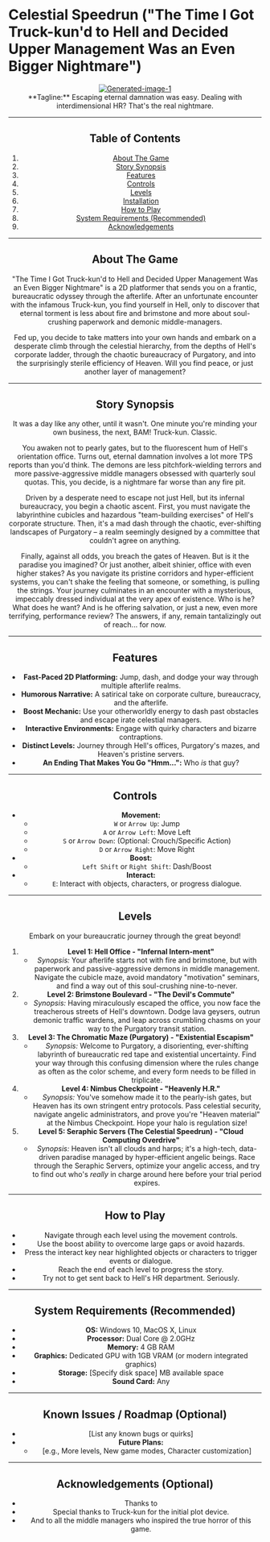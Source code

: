 # Celestial Speedrun ("The Time I Got Truck-kun'd to Hell and Decided Upper Management Was an Even Bigger Nightmare")
<div align="center">
<a href="https://ibb.co/yFXqp8X1"><img src="https://i.ibb.co/60mF84mx/Generated-image-1.png" alt="Generated-image-1" border="0"></a>

<br>
**Tagline:** Escaping eternal damnation was easy. Dealing with interdimensional HR? That's the real nightmare.

---

## Table of Contents
1.  [About The Game](#about-the-game)
2.  [Story Synopsis](#story-synopsis)
3.  [Features](#features)
4.  [Controls](#controls)
5.  [Levels](#levels)
6.  [Installation](#installation)
7.  [How to Play](#how-to-play)
8.  [System Requirements (Recommended)](#system-requirements-recommended)
9. [Acknowledgements](#acknowledgements) 
---

## About The Game

"The Time I Got Truck-kun'd to Hell and Decided Upper Management Was an Even Bigger Nightmare" is a 2D platformer that sends you on a frantic, bureaucratic odyssey through the afterlife. After an unfortunate encounter with the infamous Truck-kun, you find yourself in Hell, only to discover that eternal torment is less about fire and brimstone and more about soul-crushing paperwork and demonic middle-managers.

Fed up, you decide to take matters into your own hands and embark on a desperate climb through the celestial hierarchy, from the depths of Hell's corporate ladder, through the chaotic bureaucracy of Purgatory, and into the surprisingly sterile efficiency of Heaven. Will you find peace, or just another layer of management?

---

## Story Synopsis

It was a day like any other, until it wasn't. One minute you're minding your own business, the next, BAM! Truck-kun. Classic.

You awaken not to pearly gates, but to the fluorescent hum of Hell's orientation office. Turns out, eternal damnation involves a lot more TPS reports than you'd think. The demons are less pitchfork-wielding terrors and more passive-aggressive middle managers obsessed with quarterly soul quotas. This, you decide, is a nightmare far worse than any fire pit.

Driven by a desperate need to escape not just Hell, but its infernal bureaucracy, you begin a chaotic ascent. First, you must navigate the labyrinthine cubicles and hazardous "team-building exercises" of Hell's corporate structure. Then, it's a mad dash through the chaotic, ever-shifting landscapes of Purgatory – a realm seemingly designed by a committee that couldn't agree on anything.

Finally, against all odds, you breach the gates of Heaven. But is it the paradise you imagined? Or just another, albeit shinier, office with even higher stakes? As you navigate its pristine corridors and hyper-efficient systems, you can't shake the feeling that someone, or something, is pulling the strings. Your journey culminates in an encounter with a mysterious, impeccably dressed individual at the very apex of existence. Who is he? What does he want? And is he offering salvation, or just a new, even more terrifying, performance review? The answers, if any, remain tantalizingly out of reach... for now.

---

## Features

*   **Fast-Paced 2D Platforming:** Jump, dash, and dodge your way through multiple afterlife realms.
*   **Humorous Narrative:** A satirical take on corporate culture, bureaucracy, and the afterlife.
*   **Boost Mechanic:** Use your otherworldly energy to dash past obstacles and escape irate celestial managers.
*   **Interactive Environments:** Engage with quirky characters and bizarre contraptions.
*   **Distinct Levels:** Journey through Hell's offices, Purgatory's mazes, and Heaven's pristine servers.
*   **An Ending That Makes You Go "Hmm...":** Who *is* that guy?

---

## Controls

*   **Movement:**
    *   `W` or `Arrow Up`: Jump
    *   `A` or `Arrow Left`: Move Left
    *   `S` or `Arrow Down`: (Optional: Crouch/Specific Action)
    *   `D` or `Arrow Right`: Move Right
*   **Boost:**
    *   `Left Shift` or `Right Shift`: Dash/Boost
*   **Interact:**
    *   `E`: Interact with objects, characters, or progress dialogue.

---

## Levels

Embark on your bureaucratic journey through the great beyond!

1.  **Level 1: Hell Office - "Infernal Intern-ment"**
    *   *Synopsis:* Your afterlife starts not with fire and brimstone, but with paperwork and passive-aggressive demons in middle management. Navigate the cubicle maze, avoid mandatory "motivation" seminars, and find a way out of this soul-crushing nine-to-never.
2.  **Level 2: Brimstone Boulevard - "The Devil's Commute"**
    *   *Synopsis:* Having miraculously escaped the office, you now face the treacherous streets of Hell's downtown. Dodge lava geysers, outrun demonic traffic wardens, and leap across crumbling chasms on your way to the Purgatory transit station.
3.  **Level 3: The Chromatic Maze (Purgatory) - "Existential Escapism"**
    *   *Synopsis:* Welcome to Purgatory, a disorienting, ever-shifting labyrinth of bureaucratic red tape and existential uncertainty. Find your way through this confusing dimension where the rules change as often as the color scheme, and every form needs to be filled in triplicate.
4.  **Level 4: Nimbus Checkpoint - "Heavenly H.R."**
    *   *Synopsis:* You've somehow made it to the pearly-ish gates, but Heaven has its own stringent entry protocols. Pass celestial security, navigate angelic administrators, and prove you're "Heaven material" at the Nimbus Checkpoint. Hope your halo is regulation size!
5.  **Level 5: Seraphic Servers (The Celestial Speedrun) - "Cloud Computing Overdrive"**
    *   *Synopsis:* Heaven isn't all clouds and harps; it's a high-tech, data-driven paradise managed by hyper-efficient angelic beings. Race through the Seraphic Servers, optimize your angelic access, and try to find out who's *really* in charge around here before your trial period expires.

---

## How to Play

*   Navigate through each level using the movement controls.
*   Use the boost ability to overcome large gaps or avoid hazards.
*   Press the interact key near highlighted objects or characters to trigger events or dialogue.
*   Reach the end of each level to progress the story.
*   Try not to get sent back to Hell's HR department. Seriously.

---

## System Requirements (Recommended)

*   **OS:** Windows 10, MacOS X, Linux
*   **Processor:** Dual Core @ 2.0GHz
*   **Memory:** 4 GB RAM
*   **Graphics:** Dedicated GPU with 1GB VRAM (or modern integrated graphics)
*   **Storage:** [Specify disk space] MB available space
*   **Sound Card:** Any

---

## Known Issues / Roadmap (Optional)

*   [List any known bugs or quirks]
*   **Future Plans:**
    *   [e.g., More levels, New game modes, Character customization]

---

## Acknowledgements (Optional)

*   Thanks to 
*   Special thanks to Truck-kun for the initial plot device.
*   And to all the middle managers who inspired the true horror of this game.
